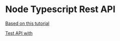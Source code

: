 # Node Typescript Rest API

[Based on this tutorial](https://auth0.com/blog/node-js-and-typescript-tutorial-build-a-crud-api/)

[Test API with](https://dashboard.whatabyte.app/home)
